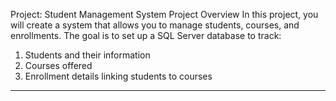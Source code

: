 Project: Student Management System
Project Overview
In this project, you will create a system that allows you to manage students, courses, and enrollments. The goal is to set up a SQL Server database to track:
1.	Students and their information
2.	Courses offered
3.	Enrollment details linking students to courses
________________________________________
